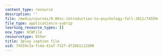 ```yaml
---
content_type: resource
description: ''
file: /media/courses/9-00sc-introduction-to-psychology-fall-2011/74559c3afcda41aff32fd72bb1112d08_76O3rulk844.srt
file_type: application/x-subrip
learning_resource_types: []
ocw_type: OCWFile
resourcetype: Other
title: 3play caption file
uid: 74559c3a-fcda-41af-f32f-d72bb1112d08
---
```


